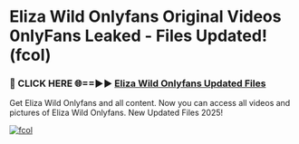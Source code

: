 # Eliza Wild Onlyfans Original Videos 0nlyFans Leaked - Files Updated! (fcol)

<h3>🔴 CLICK HERE 🌐==►► <a href="https://tinyurl.com/3hn5wdd3" rel="nofollow">Eliza Wild Onlyfans Updated Files</a></h3>

Get Eliza Wild Onlyfans and all content. Now you can access all videos and pictures of Eliza Wild Onlyfans. New Updated Files 2025!

[![fcol](https://i.imgur.com/4HnBqBT.gif)](https://tinyurl.com/3hn5wdd3)
